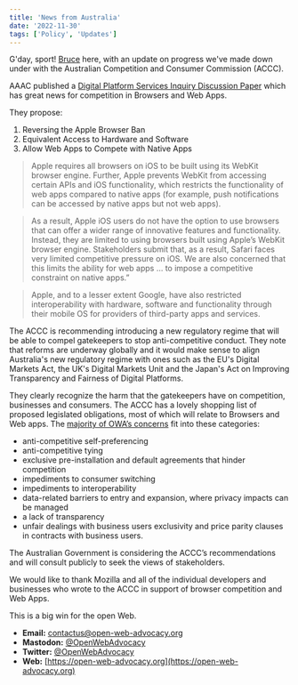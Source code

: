 ```yaml
---
title: 'News from Australia'
date: '2022-11-30'
tags: ['Policy', 'Updates']
---
```


G'day, sport! [Bruce](https://brucelawson.co.uk) here, with an update on progress we've made down under with the Australian Competition and Consumer Commission (ACCC).

AAAC published a [Digital Platform Services Inquiry Discussion Paper](https://www.accc.gov.au/system/files/Digital%20platform%20services%20inquiry.pdf)  which has great news for competition in Browsers and Web Apps.

They propose:

1. Reversing the Apple Browser Ban
2. Equivalent Access to Hardware and Software
3. Allow Web Apps to Compete with Native Apps

> Apple requires all browsers on iOS to be built using its WebKit browser engine. Further, Apple prevents WebKit from accessing certain APIs and iOS functionality, which restricts the functionality of web apps compared to native apps (for example, push notifications can be accessed by native apps but not web apps).

> As a result, Apple iOS users do not have the option to use browsers that can offer a wider range of innovative features and functionality. Instead, they are limited to using browsers built using Apple’s WebKit browser engine. Stakeholders submit that, as a result, Safari faces very limited competitive pressure on iOS. We are also concerned that this limits the ability for web apps … to impose a competitive constraint on native apps.”

> Apple, and to a lesser extent Google, have also restricted interoperability with hardware, software and functionality through their mobile OS for providers of third-party apps and services.

The ACCC is recommending introducing a new regulatory regime that will be able to compel gatekeepers to stop anti-competitive conduct. They note that reforms are underway globally and it would make sense to align Australia's new regulatory regime with ones such as the EU's Digital Markets Act, the UK's Digital Markets Unit and the Japan's Act on Improving Transparency and Fairness of Digital Platforms.

They clearly recognize the harm that the gatekeepers have on competition, businesses and consumers. The ACCC has a lovely shopping list of proposed legislated obligations, most of which will relate to Browsers and Web apps. The [majority of OWA’s concerns](https://www.accc.gov.au/system/files/DPB%20-%20DPSI%20-%20September%202022%20report%20-%20Submission%20-%20Open%20Web%20Advocacy%20-%20Public%20(1).pdf) fit into these categories:	

- anti-competitive self-preferencing 
- anti-competitive tying 
- exclusive pre-installation and default agreements that hinder competition 
- impediments to consumer switching 
- impediments to interoperability 
- data-related barriers to entry and expansion, where privacy impacts can be managed 
- a lack of transparency 
- unfair dealings with business users 
exclusivity and price parity clauses in contracts with business users. 

The Australian Government is considering the ACCC’s recommendations and will consult publicly to seek the views of stakeholders.

We would like to thank Mozilla and all of the individual developers and businesses who wrote to the ACCC in support of browser competition and Web Apps. 

This is a big win for the open Web.

- **Email:**        [contactus@open-web-advocacy.org](mailto:contactus@open-web-advocacy.org)
- **Mastodon:**      [@OpenWebAdvocacy](https://mastodon.social/@owa)
- **Twitter:**      [@OpenWebAdvocacy](https://twitter.com/OpenWebAdvocacy)
- **Web:**         [https://open-web-advocacy.org](https://open-web-advocacy.org)
